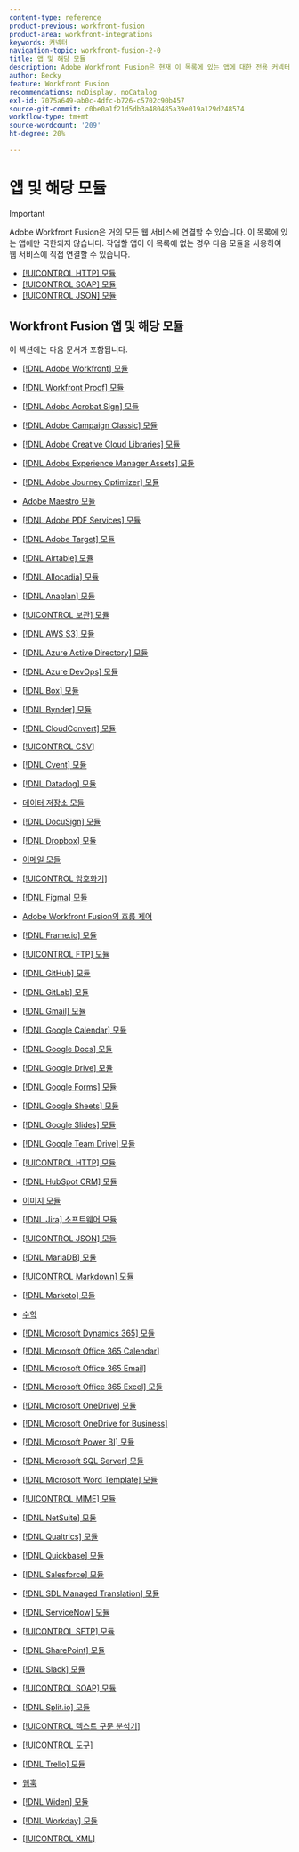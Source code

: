```yaml
---
content-type: reference
product-previous: workfront-fusion
product-area: workfront-integrations
keywords: 커넥터
navigation-topic: workfront-fusion-2-0
title: 앱 및 해당 모듈
description: Adobe Workfront Fusion은 현재 이 목록에 있는 앱에 대한 전용 커넥터를 제공합니다. 작업할 앱이 이 목록에 없는 경우 HTTP, SOAP 또는 JSON 모듈을 사용하여 해당 앱에 연결할 수 있습니다.
author: Becky
feature: Workfront Fusion
recommendations: noDisplay, noCatalog
exl-id: 7075a649-ab0c-4dfc-b726-c5702c90b457
source-git-commit: c0be0a1f21d5db3a480485a39e019a129d248574
workflow-type: tm+mt
source-wordcount: '209'
ht-degree: 20%

---
```


# 앱 및 해당 모듈

>[!IMPORTANT]
>
>Adobe Workfront Fusion은 거의 모든 웹 서비스에 연결할 수 있습니다. 이 목록에 있는 앱에만 국한되지 않습니다. 작업할 앱이 이 목록에 없는 경우 다음 모듈을 사용하여 웹 서비스에 직접 연결할 수 있습니다.
>
>* [[!UICONTROL HTTP] 모듈](../../workfront-fusion/apps-and-their-modules/http-modules/http-modules-1.md)
>* [[!UICONTROL SOAP] 모듈](../../workfront-fusion/apps-and-their-modules/soap-module.md)
>* [[!UICONTROL JSON] 모듈](../../workfront-fusion/apps-and-their-modules/json-modules.md)
>

## Workfront Fusion 앱 및 해당 모듈

이 섹션에는 다음 문서가 포함됩니다.

* [[!DNL Adobe Workfront] 모듈](../../workfront-fusion/apps-and-their-modules/workfront-modules.md)
* [[!DNL Workfront Proof] 모듈](../../workfront-fusion/apps-and-their-modules/workfront-proof-modules.md)
* [[!DNL Adobe Acrobat Sign] 모듈](../../workfront-fusion/apps-and-their-modules/adobe-sign-modules.md)
* [[!DNL Adobe Campaign Classic] 모듈](../../workfront-fusion/apps-and-their-modules/adobe-campaign-classic-connector.md)
* [[!DNL Adobe Creative Cloud Libraries] 모듈](../../workfront-fusion/apps-and-their-modules/creative-cloud-libraries-modules.md)
* [[!DNL Adobe Experience Manager Assets] 모듈](../../workfront-fusion/apps-and-their-modules/aem-assets-modules.md)
* [[!DNL Adobe Journey Optimizer] 모듈](../../workfront-fusion/apps-and-their-modules/adobe-journey-optimizer-modules.md)
* [Adobe Maestro 모듈](/help/quicksilver/workfront-fusion/apps-and-their-modules/maestro-modules.md)
* [[!DNL Adobe PDF Services] 모듈](../../workfront-fusion/apps-and-their-modules/pdf-modules.md)
* [[!DNL Adobe Target] 모듈](../../workfront-fusion/apps-and-their-modules/adobe-target-modules.md)
* [[!DNL Airtable] 모듈](../../workfront-fusion/apps-and-their-modules/airtable-modules.md)
* [[!DNL Allocadia] 모듈](../../workfront-fusion/apps-and-their-modules/allocadia-modules.md)
* [[!DNL Anaplan] 모듈](../../workfront-fusion/apps-and-their-modules/anaplan-modules.md)
* [[!UICONTROL 보관] 모듈](../../workfront-fusion/apps-and-their-modules/archive-modules.md)
* [[!DNL AWS S3] 모듈](../../workfront-fusion/apps-and-their-modules/aws-s3-modules.md)
* [[!DNL Azure Active Directory] 모듈](../../workfront-fusion/apps-and-their-modules/azure-ad-modules.md)
* [[!DNL Azure DevOps] 모듈](../../workfront-fusion/apps-and-their-modules/azure-dev-ops.md)

  <!--
  <li data-mc-conditions="QuicksilverOrClassic.Draft mode"><a href="../../workfront-fusion/apps-and-their-modules/barcodes.md" class="MCXref xref" xrefformat="{para}">Barcodes</a> </li>
  -->

* [[!DNL Box] 모듈](../../workfront-fusion/apps-and-their-modules/box-modules.md)
* [[!DNL Bynder] 모듈](../../workfront-fusion/apps-and-their-modules/bynder-modules.md)
* [[!DNL CloudConvert] 모듈](../../workfront-fusion/apps-and-their-modules/cloud-convert-modules.md)

  <!--
  <li data-mc-conditions="QuicksilverOrClassic.Draft mode"><a href="../../workfront-fusion/apps-and-their-modules/converter-modules.md" class="MCXref xref" xrefformat="{para}">Converter</a> (More information coming soon)</li>
  -->

* [[!UICONTROL CSV]](../../workfront-fusion/apps-and-their-modules/csv.md)
* [[!DNL Cvent] 모듈](../../workfront-fusion/apps-and-their-modules/cvent-modules.md)
* [[!DNL Datadog] 모듈](../../workfront-fusion/apps-and-their-modules/datadog-modules.md)
* [데이터 저장소 모듈](../../workfront-fusion/apps-and-their-modules/data-store-modules.md)
* [[!DNL DocuSign] 모듈](../../workfront-fusion/apps-and-their-modules/docusign-modules.md)
* [[!DNL Dropbox] 모듈](../../workfront-fusion/apps-and-their-modules/dropbox-modules.md)

  <!--
  <li data-mc-conditions="QuicksilverOrClassic.Draft mode"><a href="../../workfront-fusion/apps-and-their-modules/egnyte-modules.md" class="MCXref xref" xrefformat="{para}">Egnyte modules</a> </li>
  -->

* [이메일 모듈](../../workfront-fusion/apps-and-their-modules/email-modules.md)
* [[!UICONTROL 암호화기]](../../workfront-fusion/apps-and-their-modules/encryptor-modules.md)
* [[!DNL Figma] 모듈](../../workfront-fusion/apps-and-their-modules/figma-modules.md)
* [Adobe Workfront Fusion의 흐름 제어](../../workfront-fusion/apps-and-their-modules/flow-control.md)
* [[!DNL Frame.io] 모듈](../../workfront-fusion/apps-and-their-modules/frame-io-modules.md)
* [[!UICONTROL FTP] 모듈](../../workfront-fusion/apps-and-their-modules/ftp-modules.md)
* [[!DNL GitHub] 모듈](../../workfront-fusion/apps-and-their-modules/github.md)
* [[!DNL GitLab] 모듈](../../workfront-fusion/apps-and-their-modules/gitlab-modules.md)
* [[!DNL Gmail] 모듈](../../workfront-fusion/apps-and-their-modules/gmail-modules.md)
* [[!DNL Google Calendar] 모듈](../../workfront-fusion/apps-and-their-modules/google-calendar-modules.md)
* [[!DNL Google Docs] 모듈](../../workfront-fusion/apps-and-their-modules/google-docs-modules.md)
* [[!DNL Google Drive] 모듈](../../workfront-fusion/apps-and-their-modules/google-drive-modules.md)
* [[!DNL Google Forms] 모듈](../../workfront-fusion/apps-and-their-modules/google-forms-modules.md)
* [[!DNL Google Sheets] 모듈](../../workfront-fusion/apps-and-their-modules/google-sheets-modules.md)
* [[!DNL Google Slides] 모듈](../../workfront-fusion/apps-and-their-modules/google-slides-modules.md)
* [[!DNL Google Team Drive] 모듈](../../workfront-fusion/apps-and-their-modules/google-team-drive-modules.md)
* [[!UICONTROL HTTP] 모듈](../../workfront-fusion/apps-and-their-modules/http-modules/http-modules-1.md)
* [[!DNL HubSpot CRM] 모듈](../../workfront-fusion/apps-and-their-modules/hubspot-crm-modules.md)
* [이미지 모듈](../../workfront-fusion/apps-and-their-modules/image-module.md)

<!--
  <li data-mc-conditions="QuicksilverOrClassic.Draft mode"><a href="../../workfront-fusion/apps-and-their-modules/iso-modules.md" class="MCXref xref" xrefformat="{para}">ISO modules</a> </li>
  -->

* [[!DNL Jira] 소프트웨어 모듈](../../workfront-fusion/apps-and-their-modules/jira-software-modules.md)
* [[!UICONTROL JSON] 모듈](../../workfront-fusion/apps-and-their-modules/json-modules.md)

  <!--
  <li data-mc-conditions="QuicksilverOrClassic.Draft mode"><a href="../../workfront-fusion/apps-and-their-modules/mailchimp-modules.md" class="MCXref xref" xrefformat="{para}">MailChimp modules</a> </li>
  -->

* [[!DNL MariaDB] 모듈](../../workfront-fusion/apps-and-their-modules/mariadb-modules.md)
* [[!UICONTROL Markdown] 모듈](../../workfront-fusion/apps-and-their-modules/markdown-modules.md)
* [[!DNL Marketo] 모듈](../../workfront-fusion/apps-and-their-modules/marketo-modules.md)
* [수학](../../workfront-fusion/apps-and-their-modules/math-module.md)
* [[!DNL Microsoft Dynamics 365] 모듈](../../workfront-fusion/apps-and-their-modules/microsoft-dynamics-365-modules.md)
* [[!DNL Microsoft Office 365 Calendar]](../../workfront-fusion/apps-and-their-modules/microsoft-365-calendar-modules.md)
* [[!DNL Microsoft Office 365 Email]](../../workfront-fusion/apps-and-their-modules/microsoft-365-email-modules.md)
* [[!DNL Microsoft Office 365 Excel] 모듈](../../workfront-fusion/apps-and-their-modules/microsoft-365-excel-modules.md)
* [[!DNL Microsoft OneDrive] 모듈](../../workfront-fusion/apps-and-their-modules/microsoft-onedrive-modules.md)
* [[!DNL Microsoft OneDrive for Business]](../../workfront-fusion/apps-and-their-modules/microsoft-onedrive-for-business-modules.md)
* [[!DNL Microsoft Power BI] 모듈](../../workfront-fusion/apps-and-their-modules/powerbi-modules.md)
* [[!DNL Microsoft SQL Server] 모듈](../../workfront-fusion/apps-and-their-modules/microsoft-sql-server-modules.md)
* [[!DNL Microsoft Word Template] 모듈](../../workfront-fusion/apps-and-their-modules/microsoft-word-templates-modules.md)
* [[!UICONTROL MIME] 모듈](../../workfront-fusion/apps-and-their-modules/mime.md)
* [[!DNL NetSuite] 모듈](../../workfront-fusion/apps-and-their-modules/netsuite.md)
* [[!DNL Qualtrics] 모듈](../../workfront-fusion/apps-and-their-modules/qualtrics-modules.md)
* [[!DNL Quickbase] 모듈](../../workfront-fusion/apps-and-their-modules/quickbase-modules.md)
* [[!DNL Salesforce] 모듈](../../workfront-fusion/apps-and-their-modules/salesforce-modules.md)
* [[!DNL SDL Managed Translation] 모듈](../../workfront-fusion/apps-and-their-modules/sdl-managed-translation-modules.md)
* [[!DNL ServiceNow] 모듈](../../workfront-fusion/apps-and-their-modules/servicenow-modules.md)
* [[!UICONTROL SFTP] 모듈](../../workfront-fusion/apps-and-their-modules/sftp.md)
* [[!DNL SharePoint] 모듈](../../workfront-fusion/apps-and-their-modules/sharepoint-modules.md)
* [[!DNL Slack] 모듈](../../workfront-fusion/apps-and-their-modules/slack-modules.md)
* [[!UICONTROL SOAP] 모듈](../../workfront-fusion/apps-and-their-modules/soap-module.md)
* [[!DNL Split.io] 모듈](../../workfront-fusion/apps-and-their-modules/split-io-modules.md)
* [[!UICONTROL 텍스트 구문 분석기]](../../workfront-fusion/apps-and-their-modules/text-parser.md)
* [[!UICONTROL 도구]](../../workfront-fusion/apps-and-their-modules/tools-modules.md)
* [[!DNL Trello] 모듈](../../workfront-fusion/apps-and-their-modules/trello-modules.md)
* [웹훅](../../workfront-fusion/apps-and-their-modules/webhooks-updated.md)
* [[!DNL Widen] 모듈](../../workfront-fusion/apps-and-their-modules/widen-modules.md)
* [[!DNL Workday] 모듈](../../workfront-fusion/apps-and-their-modules/workday-modules.md)
* [[!UICONTROL XML]](../../workfront-fusion/apps-and-their-modules/xml-modules.md)
